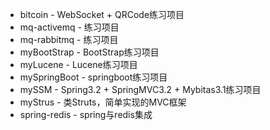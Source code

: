 - bitcoin - WebSocket + QRCode练习项目
- mq-activemq - 练习项目
- mq-rabbitmq - 练习项目
- myBootStrap - BootStrap练习项目
- myLucene - Lucene练习项目
- mySpringBoot - springboot练习项目
- mySSM - Spring3.2 + SpringMVC3.2 + Mybitas3.1练习项目
- myStrus - 类Struts，简单实现的MVC框架
- spring-redis - spring与redis集成
